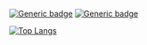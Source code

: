 [![Generic badge](https://img.shields.io/badge/🌱-VEGAN-green.svg)](https://www.vegansociety.com/go-vegan)
[![Generic badge](https://img.shields.io/badge/MADE_IN-ARGENTINA-lightblue.svg)](https://en.wikipedia.org/wiki/Argentina)

[![Top Langs](https://github-readme-stats.vercel.app/api/top-langs/?username=amparoamparo&hide_progress=true&theme=graywhite)](#)

<!---
amparoamparo/amparoamparo is a ✨ special ✨ repository because its `README.md` (this file) appears on your GitHub profile.
You can click the Preview link to take a look at your changes.

- 👋 Hi, I’m @amparoamparo
- 👀 I’m interested in ...
- 🌱 I’m currently learning ...
- 💞️ I’m looking to collaborate on ...
- 📫 How to reach me ...
- 📍 Some facts about me:
--->
